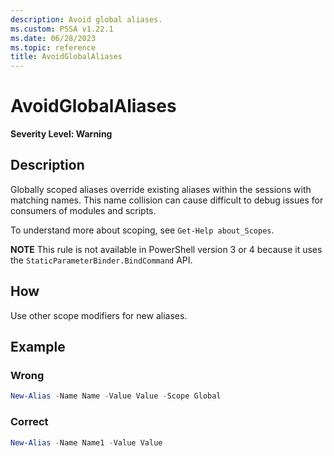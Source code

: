 ```yaml
---
description: Avoid global aliases.
ms.custom: PSSA v1.22.1
ms.date: 06/28/2023
ms.topic: reference
title: AvoidGlobalAliases
---
```

# AvoidGlobalAliases

**Severity Level: Warning**

## Description

Globally scoped aliases override existing aliases within the sessions with matching names. This name
collision can cause difficult to debug issues for consumers of modules and scripts.

To understand more about scoping, see `Get-Help about_Scopes`.

**NOTE** This rule is not available in PowerShell version 3 or 4 because it uses the
`StaticParameterBinder.BindCommand` API.

## How

Use other scope modifiers for new aliases.

## Example

### Wrong

```powershell
New-Alias -Name Name -Value Value -Scope Global
```

### Correct

```powershell
New-Alias -Name Name1 -Value Value
```
